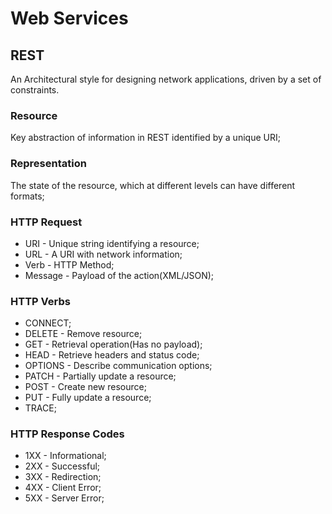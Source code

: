 # Web Services

## REST
An Architectural style for designing network applications, driven by a set of constraints.

### Resource
Key abstraction of information in REST identified by a unique URI;

### Representation
The state of the resource, which at different levels can have different formats;
    
### HTTP Request
* URI - Unique string identifying a resource;
* URL - A URI with network information;
* Verb - HTTP Method;
* Message - Payload of the action(XML/JSON);
    
### HTTP Verbs
* CONNECT;
* DELETE - Remove resource;
* GET - Retrieval operation(Has no payload);
* HEAD - Retrieve headers and status code;
* OPTIONS - Describe communication options;
* PATCH - Partially update a resource;
* POST - Create new resource;
* PUT - Fully update a resource;
* TRACE;
    
### HTTP Response Codes
* 1XX - Informational;
* 2XX - Successful;
* 3XX - Redirection;
* 4XX - Client Error;
* 5XX - Server Error;